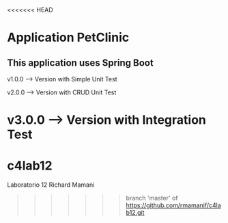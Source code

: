 <<<<<<< HEAD
# Application PetClinic

## This application uses Spring Boot 

v1.0.0 --> Version with Simple Unit Test

v2.0.0 --> Version with CRUD Unit Test

v3.0.0 --> Version with Integration Test
=======
# c4lab12
Laboratorio 12 Richard Mamani
>>>>>>> branch 'master' of https://github.com/rmamanif/c4lab12.git
